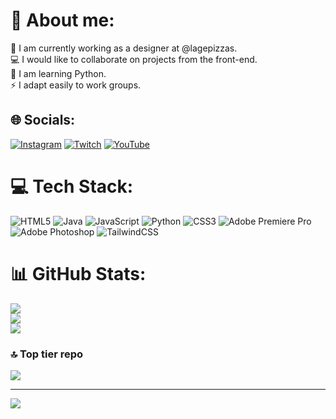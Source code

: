 # 💫 About me:
🍕 I am currently working as a designer at @lagepizzas.<br>💻 I would like to collaborate on projects from the front-end.<br>🌱 I am learning Python.<br>⚡ I adapt easily to work groups.


## 🌐 Socials:
[![Instagram](https://img.shields.io/badge/Instagram-%23E4405F.svg?logo=Instagram&logoColor=white)](https://instagram.com/andrewblocke) [![Twitch](https://img.shields.io/badge/Twitch-%239146FF.svg?logo=Twitch&logoColor=white)](https://twitch.tv/andrewna1tor) [![YouTube](https://img.shields.io/badge/YouTube-%23FF0000.svg?logo=YouTube&logoColor=white)](https://youtube.com/@Awrthdrew) 

# 💻 Tech Stack:
![HTML5](https://img.shields.io/badge/html5-%23E34F26.svg?style=for-the-badge&logo=html5&logoColor=white) ![Java](https://img.shields.io/badge/java-%23ED8B00.svg?style=for-the-badge&logo=openjdk&logoColor=white) ![JavaScript](https://img.shields.io/badge/javascript-%23323330.svg?style=for-the-badge&logo=javascript&logoColor=%23F7DF1E) ![Python](https://img.shields.io/badge/python-3670A0?style=for-the-badge&logo=python&logoColor=ffdd54) ![CSS3](https://img.shields.io/badge/css3-%231572B6.svg?style=for-the-badge&logo=css3&logoColor=white) ![Adobe Premiere Pro](https://img.shields.io/badge/Adobe%20Premiere%20Pro-9999FF.svg?style=for-the-badge&logo=Adobe%20Premiere%20Pro&logoColor=white) ![Adobe Photoshop](https://img.shields.io/badge/adobe%20photoshop-%2331A8FF.svg?style=for-the-badge&logo=adobe%20photoshop&logoColor=white) ![TailwindCSS](https://img.shields.io/badge/tailwindcss-%2338B2AC.svg?style=for-the-badge&logo=tailwind-css&logoColor=white)
# 📊 GitHub Stats:
![](https://github-readme-stats.vercel.app/api?username=Awrthdrew&theme=omni&hide_border=false&include_all_commits=false&count_private=false)<br/>
![](https://github-readme-streak-stats.herokuapp.com/?user=Awrthdrew&theme=omni&hide_border=false)<br/>
![](https://github-readme-stats.vercel.app/api/top-langs/?username=Awrthdrew&theme=omni&hide_border=false&include_all_commits=false&count_private=false&layout=compact)

### 🔝 Top tier repo
![](https://github-contributor-stats.vercel.app/api?username=Awrthdrew&limit=5&theme=monokai&combine_all_yearly_contributions=true)

---
[![](https://visitcount.itsvg.in/api?id=Awrthdrew&icon=2&color=4)](https://visitcount.itsvg.in)

<!-- Proudly created with GPRM ( https://gprm.itsvg.in ) -->
